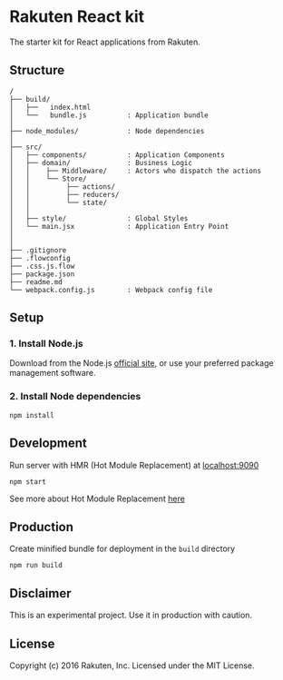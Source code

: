 # Rakuten React kit

The starter kit for React applications from Rakuten.

## Structure
```
/
├── build/                   
│   ├──   index.html
│   └──   bundle.js          : Application bundle
│
├── node_modules/            : Node dependencies
│
├── src/
│   ├── components/          : Application Components
│   ├── domain/              : Business Logic
│   │    ├── Middleware/     : Actors who dispatch the actions
│   │    └── Store/        
│   │         ├── actions/   
│   │         ├── reducers/   
│   │         └── state/  
│   │
│   ├── style/               : Global Styles
│   └── main.jsx             : Application Entry Point
│
│
├── .gitignore               
├── .flowconfig              
├── .css.js.flow             
├── package.json             
├── readme.md                
└── webpack.config.js        : Webpack config file
```

## Setup

### 1. Install Node.js

Download from the Node.js [official site](https://nodejs.org/en/), or use your preferred package management software.

### 2.  Install Node dependencies

```
npm install
```


## Development

Run server with HMR (Hot Module Replacement) at [localhost:9090](http://localhost:9090)

```
npm start
```
See more about Hot Module Replacement [here](https://webpack.github.io/docs/hot-module-replacement.html)

## Production

Create minified bundle for deployment in the `build` directory

```
npm run build
```

## Disclaimer
This is an experimental project. Use it in production with caution.

## License

Copyright (c) 2016 Rakuten, Inc. Licensed under the MIT License.
